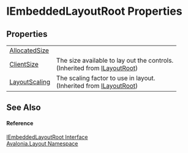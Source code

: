 # IEmbeddedLayoutRoot Properties




## Properties
<table>
<tr>
<td><a href="P_Avalonia_Layout_IEmbeddedLayoutRoot_AllocatedSize">AllocatedSize</a></td>
<td> </td>
</tr>
<tr>
<td><a href="P_Avalonia_Layout_ILayoutRoot_ClientSize">ClientSize</a></td>
<td>The size available to lay out the controls.<br />(Inherited from <a href="T_Avalonia_Layout_ILayoutRoot">ILayoutRoot</a>)</td>
</tr>
<tr>
<td><a href="P_Avalonia_Layout_ILayoutRoot_LayoutScaling">LayoutScaling</a></td>
<td>The scaling factor to use in layout.<br />(Inherited from <a href="T_Avalonia_Layout_ILayoutRoot">ILayoutRoot</a>)</td>
</tr>
</table>

## See Also


#### Reference
<a href="T_Avalonia_Layout_IEmbeddedLayoutRoot">IEmbeddedLayoutRoot Interface</a>  
<a href="N_Avalonia_Layout">Avalonia.Layout Namespace</a>  
